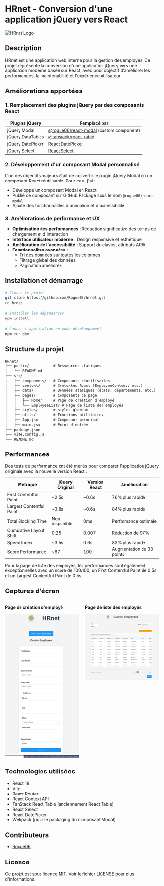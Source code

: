 # HRnet - Conversion d'une application jQuery vers React

![HRnet Logo](https://img.shields.io/badge/HRnet-React-61DAFB)

## Description

HRnet est une application web interne pour la gestion des employés. Ce projet représente la conversion d'une application jQuery vers une application moderne basée sur React, avec pour objectif d'améliorer les performances, la maintenabilité et l'expérience utilisateur.

## Améliorations apportées

### 1. Remplacement des plugins jQuery par des composants React

| Plugins jQuery    | Remplacé par                                                                      |
| ----------------- | --------------------------------------------------------------------------------- |
| jQuery Modal      | [@rogue06/react-modal](https://github.com/Rogue06/react-modal) (custom component) |
| jQuery DataTables | [@tanstack/react-table](https://tanstack.com/table/latest)                        |
| jQuery DatePicker | [React DatePicker](https://reactdatepicker.com/)                                  |
| jQuery Select     | [React Select](https://react-select.com/)                                         |

### 2. Développement d'un composant Modal personnalisé

L'un des objectifs majeurs était de convertir le plugin jQuery Modal en un composant React réutilisable. Pour cela, j'ai :

- Développé un composant Modal en React
- Publié ce composant sur GitHub Package sous le nom `@rogue06/react-modal`
- Ajouté des fonctionnalités d'animation et d'accessibilité

### 3. Améliorations de performance et UX

- **Optimisation des performances** : Réduction significative des temps de chargement et d'interaction
- **Interface utilisateur moderne** : Design responsive et esthétique
- **Amélioration de l'accessibilité** : Support du clavier, attributs ARIA
- **Fonctionnalités avancées** :
  - Tri des données sur toutes les colonnes
  - Filtrage global des données
  - Pagination améliorée

## Installation et démarrage

```bash
# Cloner le projet
git clone https://github.com/Rogue06/hrnet.git
cd hrnet

# Installer les dépendances
npm install

# Lancer l'application en mode développement
npm run dev
```

## Structure du projet

```
HRnet/
├── public/           # Ressources statiques
│   └── README.md
├── src/
│   ├── components/   # Composants réutilisables
│   ├── context/      # Contextes React (EmployeeContext, etc.)
│   ├── data/         # Données statiques (états, départements, etc.)
│   ├── pages/        # Composants de page
│   │   ├── Home/     # Page de création d'employé
│   │   └── EmployeeList/ # Page de liste des employés
│   ├── styles/       # Styles globaux
│   ├── utils/        # Fonctions utilitaires
│   ├── App.jsx       # Composant principal
│   ├── main.jsx      # Point d'entrée
├── package.json
├── vite.config.js
└── README.md
```

## Performances

Des tests de performance ont été menés pour comparer l'application jQuery originale avec la nouvelle version React :

| Métrique                 | jQuery Original | Version React | Amélioration              |
| ------------------------ | --------------- | ------------- | ------------------------- |
| First Contentful Paint   | ~2.5s           | ~0.6s         | 76% plus rapide           |
| Largest Contentful Paint | ~3.8s           | ~0.6s         | 84% plus rapide           |
| Total Blocking Time      | Non disponible  | 0ms           | Performance optimale      |
| Cumulative Layout Shift  | 0.25            | 0.007         | Réduction de 97%          |
| Speed Index              | ~3.5s           | 0.6s          | 83% plus rapide           |
| Score Performance        | ~67             | 100           | Augmentation de 33 points |

Pour la page de liste des employés, les performances sont également exceptionnelles avec un score de 100/100, un First Contentful Paint de 0.5s et un Largest Contentful Paint de 0.5s.

## Captures d'écran

<div style="display: flex; justify-content: space-between; margin-bottom: 20px;">
  <div style="width: 48%;">
    <p><strong>Page de création d'employé</strong></p>
    <img src="screenshots/create-employee.png" alt="Create Employee Page" style="width: 100%;" />
  </div>
  <div style="width: 48%;">
    <p><strong>Page de liste des employés</strong></p>
    <img src="screenshots/employee-list.png" alt="Employee List Page" style="width: 100%;" />
  </div>
</div>

## Technologies utilisées

- React 18
- Vite
- React Router
- React Context API
- TanStack React Table (anciennement React Table)
- React Select
- React DatePicker
- Webpack (pour le packaging du composant Modal)

## Contributeurs

- [Rogue06](https://github.com/Rogue06)

## Licence

Ce projet est sous licence MIT. Voir le fichier LICENSE pour plus d'informations.
